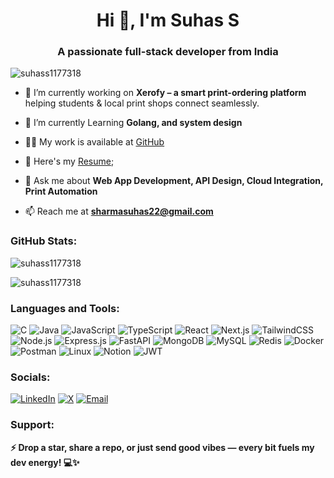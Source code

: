 <h1 align="center">Hi 👋, I'm Suhas S</h1>
<h3 align="center">A passionate full-stack developer from India</h3>

<p align="left">
  <img src="https://komarev.com/ghpvc/?username=suhass1177318&label=Profile%20views&color=0e75b6&style=flat" alt="suhass1177318" />
</p>

- 🔭 I’m currently working on **Xerofy – a smart print-ordering platform** helping students & local print shops connect seamlessly.

- 🌱 I’m currently Learning **Golang, and system design**

- 👨‍💻 My work is available at [GitHub](https://github.com/suhas-developer07)

- 🧾 Here's my [Resume](https://drive.google.com/your-resume-link-here);

- 💬 Ask me about **Web App Development, API Design, Cloud Integration, Print Automation**

- 📫 Reach me at **sharmasuhas22@gmail.com**

<h3 align="left">GitHub Stats:</h3>

<p>
  <img align="center" src="https://github-readme-stats.vercel.app/api?username=suhas-developer07&show_icons=true&locale=en" alt="suhass1177318" />
</p>
<p>
  <img align="center" src="https://github-readme-streak-stats.herokuapp.com/?user=suhas-developer07&" alt="suhass1177318" />
</p>

<h3 align="left">Languages and Tools:</h3>

![C](https://img.shields.io/badge/c-%2300599C.svg?style=flat&logo=c&logoColor=white)
![Java](https://img.shields.io/badge/Java-%23ED8B00.svg?style=flat&logo=openjdk&logoColor=white)
![JavaScript](https://img.shields.io/badge/javascript-%23323330.svg?style=flat&logo=javascript&logoColor=%23F7DF1E)
![TypeScript](https://img.shields.io/badge/TypeScript-%23007ACC.svg?style=flat&logo=typescript&logoColor=white)
![React](https://img.shields.io/badge/React-%2320232a.svg?style=flat&logo=react&logoColor=%2361DAFB)
![Next.js](https://img.shields.io/badge/Next.js-000000.svg?style=flat&logo=next.js&logoColor=white)
![TailwindCSS](https://img.shields.io/badge/TailwindCSS-%2338B2AC.svg?style=flat&logo=tailwind-css&logoColor=white)
![Node.js](https://img.shields.io/badge/Node.js-6DA55F.svg?style=flat&logo=node.js&logoColor=white)
![Express.js](https://img.shields.io/badge/Express.js-%23404d59.svg?style=flat&logo=express&logoColor=%2361DAFB)
![FastAPI](https://img.shields.io/badge/FastAPI-005571.svg?style=flat&logo=fastapi)
![MongoDB](https://img.shields.io/badge/MongoDB-%234ea94b.svg?style=flat&logo=mongodb&logoColor=white)
![MySQL](https://img.shields.io/badge/mysql-%2300f.svg?style=flat&logo=mysql&logoColor=white)
![Redis](https://img.shields.io/badge/Redis-%23DC382D.svg?style=flat&logo=redis&logoColor=white)
![Docker](https://img.shields.io/badge/Docker-%230db7ed.svg?style=flat&logo=docker&logoColor=white)
![Postman](https://img.shields.io/badge/Postman-FF6C37?style=flat&logo=postman&logoColor=white)
![Linux](https://img.shields.io/badge/Linux-FCC624?style=flat&logo=linux&logoColor=black)
![Notion](https://img.shields.io/badge/Notion-%23000000.svg?style=flat&logo=notion&logoColor=white)
![JWT](https://img.shields.io/badge/JWT-black?style=flat&logo=JSON%20web%20tokens)

<h3 align="left">Socials:</h3>

[![LinkedIn](https://img.shields.io/badge/LinkedIn-%230077B5.svg?style=flat&logo=linkedin&logoColor=white)](https://www.linkedin.com/in/suhas-developer/)
[![X](https://img.shields.io/badge/X-black.svg?style=flat&logo=X&logoColor=white)](https://x.com/suhass1177318)
[![Email](https://img.shields.io/badge/Email-D14836?style=flat&logo=gmail&logoColor=white)](mailto:sharmasuhas22@gmail.com)

<h3 align="left">Support:</h3>
<p><b>⚡ Drop a star, share a repo, or just send good vibes — every bit fuels my dev energy! 💻✨</b></p>
